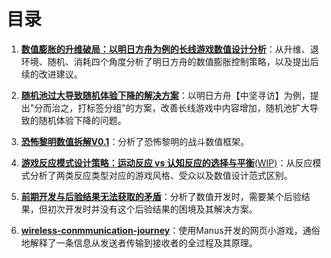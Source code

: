 # 目录

1. [**数值膨胀的升维破局：以明日方舟为例的长线游戏数值设计分析**](./1.%20数值膨胀的升维破局：以明日方舟为例的长线游戏设计分析.md)：从升维、退环境、随机、消耗四个角度分析了明日方舟的数值膨胀控制策略，以及提出后续的改进建议。

2. [**随机池过大导致随机体验下降的解决方案**](./2.%20随机池过大导致随机体验下降的解决方案.md)：以明日方舟【中坚寻访】为例，提出"分而治之，打标签分组"的方案，改善长线游戏中内容增加，随机池扩大导致的随机体验下降的问题。

3. [**恐怖黎明数值拆解V0.1**](./3.%20恐怖黎明数值拆解V0.1.pdf)：分析了恐怖黎明的战斗数值框架。

4. [**游戏反应模式设计策略：运动反应 vs 认知反应的选择与平衡**(WIP)](./4.%20游戏反应模式设计策略：运动反应%20vs%20认知反应的选择与平衡.md)：从反应模式分析了两类反应类型对应的游戏风格、受众以及数值设计范式区别。

5. [**前期开发与后验结果无法获取的矛盾**](./5.%20前期开发与后验结果无法获取的矛盾.md)：分析了数值开发时，需要某个后验结果，但初次开发时并没有这个后验结果的困境及其解决方案。

6. [**wireless-conmmunication-journey**](https://wvlsinvj.manus.space/)：使用Manus开发的网页小游戏，通俗地解释了一条信息从发送者传输到接收者的全过程及其原理。
